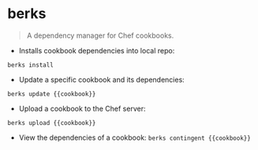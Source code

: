 # berks

> A dependency manager for Chef cookbooks.

- Installs cookbook dependencies into local repo:

`berks install`

- Update a specific cookbook and its dependencies:

`berks update {{cookbook}}`

- Upload a cookbook to the Chef server:

`berks upload {{cookbook}}`

- View the dependencies of a cookbook:
`berks contingent {{cookbook}}`

